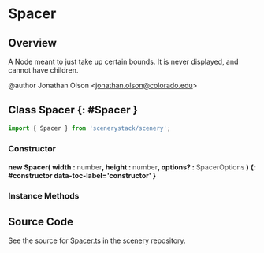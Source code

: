 # Spacer

## Overview

A Node meant to just take up certain bounds. It is never displayed, and cannot have children.

@author Jonathan Olson &lt;jonathan.olson@colorado.edu&gt;

## Class Spacer {: #Spacer }


```js
import { Spacer } from 'scenerystack/scenery';
```
### Constructor

#### new Spacer( width : <span style="font-weight: 400; opacity: 80%;">number</span>, height : <span style="font-weight: 400; opacity: 80%;">number</span>, options? : <span style="font-weight: 400; opacity: 80%;">SpacerOptions</span> ) {: #constructor data-toc-label='constructor' }

### Instance Methods





## Source Code

See the source for [Spacer.ts](https://github.com/phetsims/scenery/blob/main/js/nodes/Spacer.ts) in the [scenery](https://github.com/phetsims/scenery) repository.
